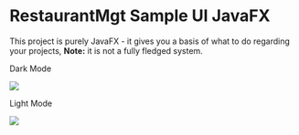 # RestaurantMgt Sample UI JavaFX

This project is purely JavaFX - it gives you a basis of what to do regarding your projects, **Note:** it is not a fully fledged system.

Dark Mode

![](https://github.com/AppScolarite/AppGestionScolarite/master/imgs/sc2.PNG)

Light Mode

![](https://github.com/k33ptoo/RestaurantMgtSampleUI/blob/master/imgs/sc.PNG)

